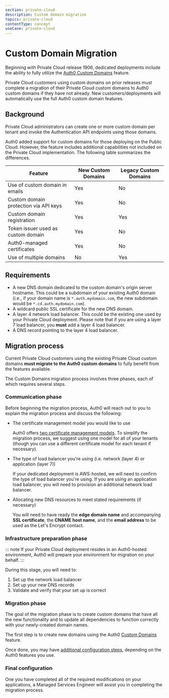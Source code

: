 ```yaml
---
section: private-cloud
description: Custom domain migration
topics: private-cloud
contentType: concept
useCase: private-cloud
---
```

# Custom Domain Migration

Beginning with Private Cloud release 1906, dedicated deployments include the ability to fully utilize the [Auth0 Custom Domains](/custom-domains) feature.

Private Cloud customers using custom domains on prior releases must complete a migration of their Private Cloud custom domains to Auth0 custom domains if they have not already. New customers/deployments will automatically use the full Auth0 custom domain features.

## Background

Private Cloud administrators can create one or more custom domain per tenant and invoke the Authentication API endpoints using those domains.

Auth0 added support for custom domains for those deploying on the Public Cloud. However, the feature includes additional capabilities not included on the Private Cloud implementation. The following table summarizes the differences.

| Feature | New Custom Domains | Legacy Custom Domains |
| - | - | - |
| Use of custom domain in emails | Yes | No |
| Custom domain protection via API keys | Yes | No |
| Custom domain registration | Yes | Yes |
| Token issuer used as custom domain | Yes | No |
| Auth0-managed certificates | Yes | No |
| Use of multiple domains | No | Yes |

## Requirements

* A new DNS domain dedicated to the custom domain's origin server hostname. This could be a subdomain of your existing Auth0 domain (i.e., if your domain name is `*.auth.mydomain.com`, the new subdomain would be `*.cd.auth.mydomain.com`).
* A wildcard public SSL certificate for the new DNS domain.
* A layer 4 network load balancer. This could be the existing one used by your Private Cloud deployment. Please note that if you are using a layer 7 load balancer, you **must** add a layer 4 load balancer.
* A DNS record pointing to the layer 4 load balancer.

## Migration process

Current Private Cloud customers using the existing Private Cloud custom domains **must migrate to the Auth0 custom domains** to fully benefit from the features available.

The Custom Domains migration process involves three phases, each of which requires several steps.

### Communication phase

Before beginning the migration process, Auth0 will reach out to you to explain the migration process and discuss the following:

* The certificate management model you would like to use

  Auth0 offers [two certificate management models](/custom-domains/#certificate-management). To simplify the migration process, we suggest using one model for all of your tenants (though you can use a different certificate model for each tenant if necessary).

* The type of load balancer you're using (i.e. network (layer 4) or application (layer 7))

  If your dedicated deployment is AWS-hosted, we will need to confirm the type of load balancer you're using. If you are using an application load balancer, you will need to provision an additional network load balancer.

* Allocating new DNS resources to meet stated requirements (if necessary)

  You will need to have ready the **edge domain name** and accompanying **SSL certificate**, the **CNAME host name**, and the **email address** to be used as the Let's Encrypt contact.

### Infrastructure preparation phase

::: note
If your Private Cloud deployment resides in an Auth0-hosted environment, Auth0 will prepare your environment for migration on your behalf.
:::

During this stage, you will need to:

1. Set up the network load balancer
2. Set up your new DNS records
3. Validate and verify that your set up is correct

### Migration phase

The goal of the migration phase is to create custom domains that have all the new functionality and to update all dependencies to function correctly with your newly-created domain names.

The first step is to create new domains using the Auth0 [Custom Domains](/custom-domains) feature.

Once done, you may have [additional configuration steps](/custom-domains/additional-configuration#configure-social-identity-providers), depending on the Auth0 features you use.

### Final configuration

One you have completed all of the required modifications on your applications, a Managed Services Engineer will assist you in completing the migration process.

